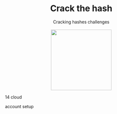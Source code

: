 # <div align="center">Crack the hash</div>
<div align="center">Cracking hashes challenges</div><br>
<div align="center">
<img src="https://github.com/user-attachments/assets/7ed0fa9c-bdf2-44b6-ae16-d8b0d3ab96da" height="200"></img>
</div>





14 cloud

account 
setup
